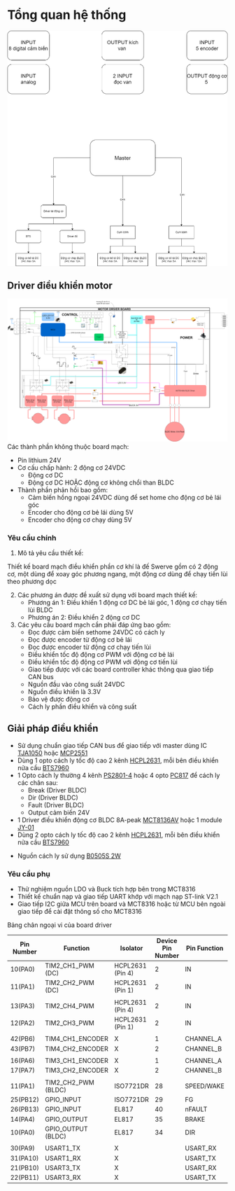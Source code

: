 # Tổng quan hệ thống
![Alt text](Image/RoboconGenericDiagram.png)

## Driver điều khiển motor
![MotorDriverBoard](Image/MotorDriverBoard.png)
Các thành phần không thuộc board mạch:
- Pin lithium 24V
- Cơ cấu chấp hành: 2 động cơ 24VDC
    - Động cơ DC
    - Động cơ DC HOẶC động cơ không chổi than BLDC
- Thành phần phản hồi bao gồm:
    * Cảm biến hồng ngoại 24VDC dùng để set home cho động cơ bẻ lái góc
    * Encoder cho động cơ bẻ lái dùng 5V
    * Encoder cho động cơ chạy dùng 5V
### Yêu cầu chính
1. Mô tả yêu cầu thiết kế: 

Thiết kế board mạch điều khiển phần cơ khí là đế Swerve gồm có 2 động cơ, một dùng để xoay góc phương ngang, một động cơ dùng để chạy tiến lùi theo phương dọc

2. Các phương án được đề xuất sử dụng với board mạch thiết kế:
    * Phương án 1: Điều khiển 1 động cơ DC bẻ lái góc, 1 động cơ chạy tiến lùi BLDC
    * Phương án 2: Điều khiển 2 động cơ DC 
3. Các yêu cầu board mạch cần phải đáp ứng bao gồm:
    * Đọc được cảm biến sethome 24VDC có cách ly
    * Đọc được encoder từ động cơ bẻ lái
    * Đọc được encoder từ động cơ chạy tiến lùi
    * Điều khiển tốc độ động cơ PWM với động cơ bẻ lái
    * Điều khiển tốc độ động cơ PWM với động cơ tiến lùi
    * Giao tiếp được với các board controller khác thông qua giao tiếp CAN bus
    * Nguồn đầu vào công suất 24VDC
    * Nguồn điều khiển là 3.3V
    * Bảo vệ được động cơ
    * Cách ly phần điều khiển và công suất
    
## Giải pháp điều khiển
- Sử dụng chuẩn giao tiếp CAN bus để giao tiếp với master dùng IC [TJA1050](https://www.nxp.com/docs/en/data-sheet/TJA1050.pdf) hoặc [MCP2551](https://www.thegioiic.com/mcp2551-i-sn-ic-can-transceiver-8-soic)
- Dùng 1 opto cách ly tốc độ cao 2 kênh [HCPL2631](https://icdayroi.com/hcpl2631), mỗi bên điều khiển nửa cầu [BTS7960](https://www.thegioiic.com/bts7960-module-dieu-khien-dong-co-dc-43a)
- 1 Opto cách ly thường 4 kênh [PS2801-4](https://www.thegioiic.com/ps2801-4-optoisolator-transistor-output-2500vrms-4-channel-16-soic) hoặc 4 opto [PC817](https://www.thegioiic.com/pc817x2nip0f-optoisolator-transistor-output-5000vrms-1-channel-4-smd) để cách ly các chân sau:
    - Break (Driver BLDC)
    - Dir (Driver BLDC)
    - Fault (Driver BLDC)
    - Output cảm biến 24V
- 1 Driver điều khiển động cơ BLDC 8A-peak [MCT8136AV](https://www.ti.com/lit/ds/symlink/mct8316a.pdf) hoặc 1 module [JY-01](https://www.thegioiic.com/mach-dieu-khien-dong-co-brushless-with-hall-6-50v-380w)
- Dùng 2 opto cách ly tốc độ cao 2 kênh [HCPL2631](https://icdayroi.com/hcpl2631), mỗi bên điều khiển nửa cầu [BTS7960](https://www.thegioiic.com/bts7960-module-dieu-khien-dong-co-dc-43a)
* Nguồn cách ly sử dụng [B0505S 2W](https://www.thegioiic.com/b0505s-2wr2-chuyen-doi-dc-dc-vao-5v-ra-5v-2w) 

### Yêu cầu phụ
* Thử nghiệm nguồn LDO và Buck tích hợp bên trong MCT8316
* Thiết kế chuẩn nạp và giao tiếp UART khớp với mạch nạp ST-link V2.1
* Giao tiếp I2C giữa MCU trên board và MCT8316 hoặc từ MCU bên ngoài giao tiếp để cài đặt thông số cho MCT8316

Bảng chân ngoại vi của board driver 

| Pin Number | Function           | Isolator        | Device Pin Number | Pin Function | Device Name      |
|------------|--------------------|-----------------|-------------------|--------------|------------------|
| 10(PA0)    | TIM2_CH1_PWM (DC)  | HCPL2631 (Pin 4)| 2                 | IN           | BTS7960 (1)      |
| 11(PA1)    | TIM2_CH2_PWM (DC)  | HCPL2631 (Pin 1)| 2                 | IN             | BTS7960 (1)      |
|            |                    |                 |                   |              |                  |
| 13(PA3)    | TIM2_CH4_PWM       | HCPL2631 (Pin 4)| 2                 | IN           | BTS7960 (2)      |
| 12(PA2)    | TIM2_CH3_PWM       | HCPL2631 (Pin 1)| 2                 | IN             | BTS7960 (2)      |
|            |                    |                 |                   |              |                  |
| 42(PB6)    | TIM4_CH1_ENCODER   | X               | 1                 | CHANNEL_A    | ENCODER (1)      |
| 43(PB7)    | TIM4_CH2_ENCODER   | X               | 2                 | CHANNEL_B    | ENCODER (1)      |
|            |                    |                 |                   |              |                  |
| 16(PA6)    | TIM3_CH1_ENCODER   | X               | 1                 | CHANNEL_A    | ENCODER (2)      |
| 17(PA7)    | TIM3_CH2_ENCODER   | X               | 2                 | CHANNEL_B    | ENCODER (2)      |
|            |                    |                 |                   |              |                  |
| 11(PA1)    | TIM2_CH2_PWM (BLDC)| ISO7721DR       | 28                | SPEED/WAKE   | MCT8316          |
| 25(PB12)   | GPIO_INPUT         | ISO7721DR       | 29                | FG           | MCT8316          |
| 26(PB13)   | GPIO_INPUT         | EL817           | 40                | nFAULT       | MCT8316          |
| 14(PA4)    | GPIO_OUTPUT        | EL817           | 35                | BRAKE        | MCT8316          |
| 10(PA0)    | GPIO_OUTPUT (BLDC) | EL817           | 34                | DIR          | MCT8316          |
|            |                    |                 |                   |              |                  |
| 30(PA9)    | USART1_TX          | X               |                   | USART_RX     | STM32F407VCT6    |
| 31(PA10)   | USART1_RX          | X               |                   | USART_TX     | STM32F407VCT6    |
| 21(PB10)   | USART3_TX          | X               |                   | USART_RX     | STM32F407VCT6    |
| 22(PB11)   | USART3_RX          | X               |                   | USART_TX     | STM32F407VCT6    |
